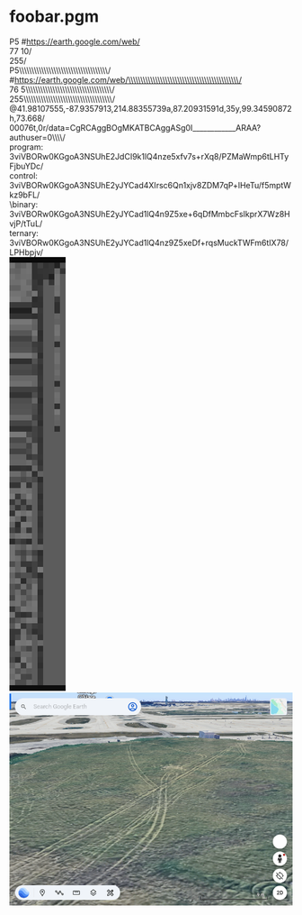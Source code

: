 # foobar.pgm
P5
#https://earth.google.com/web/<br>
77 10/<br>
255/<br>
P5\\\\\\\\\\\\\\\\\\\\\\\\\\\\\\\\\\\\\\\\\\\\\\\\\\\\\\\\\\\\\\\\\\\\\\\\\/<br>
#https://earth.google.com/web/\\\\\\\\\\\\\\\\\\\\\\\\\\\\\\\\\\\\\\\\\\\\\/<br>
76 5\\\\\\\\\\\\\\\\\\\\\\\\\\\\\\\\\\\\\\\\\\\\\\\\\\\\\\\\\\\\\\\\\\\\\\\/<br>
255\\\\\\\\\\\\\\\\\\\\\\\\\\\\\\\\\\\\\\\\\\\\\\\\\\\\\\\\\\\\\\\\\\\\\\\\/<br>
@41.98107555,-87.9357913,214.88355739a,87.20931591d,35y,99.34590872h,73.668/<br>
00076t,0r/data=CgRCAggBOgMKATBCAggASg0I____________ARAA?authuser=0\\\\\\\\\/<br>
program: 3viVBORw0KGgoA3NSUhE2JdCI9k1lQ4nze5xfv7s+rXq8/PZMaWmp6tLHTyFjbuYDc/<br>
control: 3viVBORw0KGgoA3NSUhE2yJYCad4XIrsc6Qn1xjv8ZDM7qP+lHeTu/f5mptWkz9bFL/<br>
\binary: 3viVBORw0KGgoA3NSUhE2yJYCad1lQ4n9Z5xe+6qDfMmbcFsIkprX7Wz8HvjP/tTuL/<br>
ternary: 3viVBORw0KGgoA3NSUhE2yJYCad1lQ4nz9Z5xeDf+rqsMuckTWFm6tIX78/LPHbpjv/<br>
<img src="coordinates.google.earth.png" /><img src="ohare.png"  width="700px"/>
